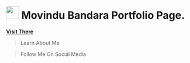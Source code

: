 #  <img src="https://1.bp.blogspot.com/-lYl40GVlUbA/YVB0JrhCsgI/AAAAAAAAAtQ/YD6m3AD2d7AnGFpLvOR6m6CUc027hHu8gCNcBGAsYHQ/s64/alien.gif" width="35px">  Movindu Bandara Portfolio Page.
**[Visit There](https://movindu-tb.github.io/aboutme/)**
> Learn About Me 

> Follow Me On Social Media
